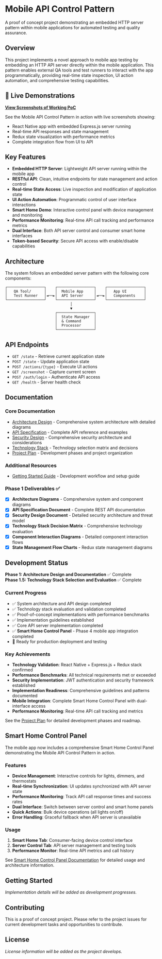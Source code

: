 # Mobile API Control Pattern

A proof of concept project demonstrating an embedded HTTP server pattern within mobile applications for automated testing and quality assurance.

## Overview

This project implements a novel approach to mobile app testing by embedding an HTTP API server directly within the mobile application. This pattern enables external QA tools and test runners to interact with the app programmatically, providing real-time state inspection, UI action automation, and comprehensive testing capabilities.

## 📱 Live Demonstrations

**[View Screenshots of Working PoC](poc/POC_SCREENSHOTS.md)**

See the Mobile API Control Pattern in action with live screenshots showing:
- React Native app with embedded Express.js server running
- Real-time API responses and state management
- Redux state visualization with performance metrics
- Complete integration flow from UI to API

## Key Features

- **Embedded HTTP Server**: Lightweight API server running within the mobile app
- **RESTful API**: Clean, intuitive endpoints for state management and action control
- **Real-time State Access**: Live inspection and modification of application state
- **UI Action Automation**: Programmatic control of user interface interactions
- **Smart Home Demo**: Interactive control panel with device management and monitoring
- **Performance Monitoring**: Real-time API call tracking and performance metrics
- **Dual Interface**: Both API server control and consumer smart home interfaces
- **Token-based Security**: Secure API access with enable/disable capabilities

## Architecture

The system follows an embedded server pattern with the following core components:

```
┌─────────────────┐    ┌─────────────────┐    ┌─────────────────┐
│   QA Tool/      │    │  Mobile App     │    │   App UI        │
│   Test Runner   │◄──►│  API Server     │◄──►│   Components    │
└─────────────────┘    └─────────────────┘    └─────────────────┘
                              │
                              ▼
                       ┌─────────────────┐
                       │  State Manager  │
                       │  & Command      │
                       │  Processor      │
                       └─────────────────┘
```

## API Endpoints

- `GET /state` - Retrieve current application state
- `POST /state` - Update application state
- `POST /actions/{type}` - Execute UI actions
- `GET /screenshot` - Capture current screen
- `POST /auth/login` - Authenticate API access
- `GET /health` - Server health check

## Documentation

### Core Documentation
- [Architecture Design](ARCHITECTURE.md) - Comprehensive system architecture with detailed diagrams
- [API Specification](API.md) - Complete API reference and examples
- [Security Design](SECURITY.md) - Comprehensive security architecture and considerations
- [Technology Stack](TECHNOLOGY_STACK.md) - Technology selection matrix and decisions
- [Project Plan](PROJECT_PLAN.md) - Development phases and project organization

### Additional Resources
- [Getting Started Guide](docs/getting-started.md) - Development workflow and setup guide

### Phase 1 Deliverables ✅
- [x] **Architecture Diagrams** - Comprehensive system and component diagrams
- [x] **API Specification Document** - Complete REST API documentation
- [x] **Security Design Document** - Detailed security architecture and threat model
- [x] **Technology Stack Decision Matrix** - Comprehensive technology evaluation
- [x] **Component Interaction Diagrams** - Detailed component interaction flows
- [x] **State Management Flow Charts** - Redux state management diagrams

## Development Status

**Phase 1: Architecture Design and Documentation** ✅ Complete  
**Phase 1.5: Technology Stack Selection and Evaluation** ✅ Complete  

### Current Progress
- ✅ System architecture and API design completed
- ✅ Technology stack evaluation and validation completed  
- ✅ Proof-of-concept implementations with performance benchmarks
- ✅ Implementation guidelines established
- ✅ Core API server implementation completed
- ✅ **Smart Home Control Panel** - Phase 4 mobile app integration completed
- 🚧 Ready for production deployment and testing

### Key Achievements
- **Technology Validation**: React Native + Express.js + Redux stack confirmed
- **Performance Benchmarks**: All technical requirements met or exceeded
- **Security Implementation**: JWT authentication and security framework established
- **Implementation Readiness**: Comprehensive guidelines and patterns documented
- **Mobile Integration**: Complete Smart Home Control Panel with dual-interface access
- **Performance Monitoring**: Real-time API call tracking and metrics

See the [Project Plan](PROJECT_PLAN.md) for detailed development phases and roadmap.

## Smart Home Control Panel

The mobile app now includes a comprehensive Smart Home Control Panel demonstrating the Mobile API Control Pattern in action.

### Features
- **Device Management**: Interactive controls for lights, dimmers, and thermostats
- **Real-time Synchronization**: UI updates synchronized with API server state
- **Performance Monitoring**: Track API call response times and success rates
- **Dual Interface**: Switch between server control and smart home panels
- **Quick Actions**: Bulk device operations (all lights on/off)
- **Error Handling**: Graceful fallback when API server is unavailable

### Usage
1. **Smart Home Tab**: Consumer-facing device control interface
2. **Server Control Tab**: API server management and testing tools
3. **Performance Monitor**: Real-time API metrics and call history

See [Smart Home Control Panel Documentation](docs/smart-home-control-panel.md) for detailed usage and architecture information.

## Getting Started

*Implementation details will be added as development progresses.*

## Contributing

This is a proof of concept project. Please refer to the project issues for current development tasks and opportunities to contribute.

## License

*License information will be added as the project develops.*